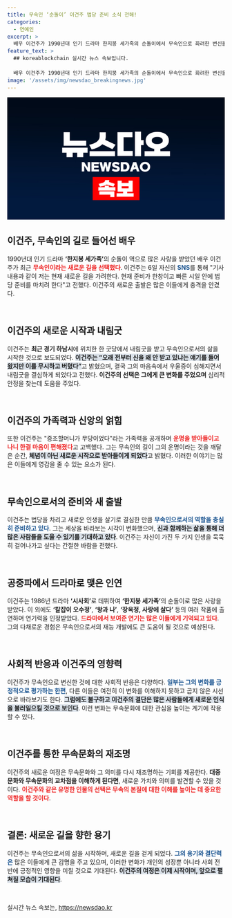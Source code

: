 ```yaml
---
title: 무속인 ‘순돌이’ 이건주 법당 준비 소식 전해!
categories:
  - 연예인
excerpt: >
  배우 이건주가 1990년대 인기 드라마 한지붕 세가족의 순돌이에서 무속인으로 화려한 변신을 예고했다! 법당 준비 중인 그는 신내림을 통해 심각한 우울증을 극복했다고 밝히며 새로운 삶을 향해 나아간다.
feature_text: >
  ## koreablockchain 실시간 뉴스 속보입니다.

  배우 이건주가 1990년대 인기 드라마 한지붕 세가족의 순돌이에서 무속인으로 화려한 변신을 예고했다! 법당 준비 중인 그는 신내림을 통해 심각한 우울증을 극복했다고 밝히며 새로운 삶을 향해 나아간다.
image: '/assets/img/newsdao_breakingnews.jpg'
---
```


<p><img src="/assets/img/newsdao_breakingnews.jpg" alt="koreablockchain 속보" /></p>

<h2 data-ke-size="size26">이건주, 무속인의 길로 들어선 배우</h2>

<p data-ke-size="size16">1990년대 인기 드라마 <b>‘한지붕 세가족’</b>의 순돌이 역으로 많은 사랑을 받았던 배우 이건주가 최근 <b><span style="color: #ee2323;">무속인이라는 새로운 길을 선택했다</span></b>. 이건주는 6일 자신의 <b><span style="color: #1a5490;">SNS</span></b>를 통해 "기사 내용과 같이 저는 현재 새로운 길을 가려한다. 현재 준비가 한창이고 빠른 시일 안에 법당 준비를 마치려 한다"고 전했다. 이건주의 새로운 출발은 많은 이들에게 충격을 안겼다.</p>

<p data-ke-size="size16">&nbsp;</p>

<h2 data-ke-size="size26">이건주의 새로운 시작과 내림굿</h2>

<p data-ke-size="size16">이건주는 <b>최근 경기 하남시</b>에 위치한 한 굿당에서 내림굿을 받고 무속인으로서의 삶을 시작한 것으로 보도되었다. <b><span style="background-color: #21538527;">이건주는 “오래 전부터 신을 왜 안 받고 있냐는 얘기를 들어왔지만 이를 무시하고 버텼다”</span></b>고 밝혔으며, 결국 그의 마음속에서 우울증이 심해지면서 내림굿을 결심하게 되었다고 전했다. <b>이건주의 선택은 그에게 큰 변화를 주었으며</b> 심리적 안정을 찾는데 도움을 주었다.</p>

<p data-ke-size="size16">&nbsp;</p>

<h2 data-ke-size="size26">이건주의 가족력과 신앙의 얽힘</h2>

<p data-ke-size="size16">또한 이건주는 "증조할머니가 무당이었다"라는 가족력을 공개하며 <b><span style="color: #ee2323;">운명을 받아들이고 나니 한결 마음이 편해졌다</span></b>고 고백했다. 그는 무속인의 길이 그의 운명이라는 것을 깨달은 순간, <b><span style="background-color: #21538527;">체념이 아닌 새로운 시작으로 받아들이게 되었다</span></b>고 밝혔다. 이러한 이야기는 많은 이들에게 영감을 줄 수 있는 요소가 된다.</p>

<p data-ke-size="size16">&nbsp;</p>

<h2 data-ke-size="size26">무속인으로서의 준비와 새 출발</h2>

<p data-ke-size="size16">이건주는 법당을 차리고 새로운 인생을 살기로 결심한 만큼 <b><span style="color: #1a5490;">무속인으로서의 역할을 충실히 준비하고 있다</span></b>. 그는 세상을 바라보는 시각이 변화했으며, <b><span style="background-color: #21538527;">신과 함께하는 삶을 통해 더 많은 사람들을 도울 수 있기를 기대하고 있다</span></b>. 이건주는 자신이 가진 두 가지 인생을 묵묵히 걸어나가고 싶다는 간절한 바람을 전했다.</p>

<p data-ke-size="size16">&nbsp;</p>

<h2 data-ke-size="size26">공중파에서 드라마로 맺은 인연</h2>

<p data-ke-size="size16">이건주는 1986년 드라마 <b>‘시사회’</b>로 데뷔하여 <b>‘한지붕 세가족’</b>의 순돌이로 많은 사랑을 받았다. 이 외에도 <b>‘칼잡이 오수정’</b>, <b>‘왕과 나’</b>, <b>‘장옥정, 사랑에 살다’</b> 등의 여러 작품에 출연하며 연기력을 인정받았다. <b><span style="color: #ee2323;">드라마에서 보여준 연기는 많은 이들에게 기억되고 있다</span></b>. 그의 다채로운 경험은 무속인으로서의 재능 개발에도 큰 도움이 될 것으로 예상된다.</p>

<p data-ke-size="size16">&nbsp;</p>

<h2 data-ke-size="size26">사회적 반응과 이건주의 영향력</h2>

<p data-ke-size="size16">이건주가 무속인으로 변신한 것에 대한 사회적 반응은 다양하다. <b><span style="color: #1a5490;">일부는 그의 변화를 긍정적으로 평가하는 한편</span></b>, 다른 이들은 여전히 이 변화를 이해하지 못하고 곱지 않은 시선으로 바라보기도 한다. <b><span style="background-color: #21538527;">그럼에도 불구하고 이건주의 결단은 많은 사람들에게 새로운 인식을 불러일으킬 것으로 보인다</span></b>. 이런 변화는 무속문화에 대한 관심을 높이는 계기에 작용할 수 있다.</p>

<p data-ke-size="size16">&nbsp;</p>

<h2 data-ke-size="size26">이건주를 통한 무속문화의 재조명</h2>

<p data-ke-size="size16">이건주의 새로운 여정은 무속문화와 그 의미를 다시 재조명하는 기회를 제공한다. <b>대중문화와 무속문화의 교차점을 이해하게 된다면</b>, 새로운 가치와 의미를 발견할 수 있을 것이다. <b><span style="color: #ee2323;">이건주와 같은 유명한 인물의 선택은 무속의 본질에 대한 이해를 높이는 데 중요한 역할을 할 것이다</span></b>.</p>

<p data-ke-size="size16">&nbsp;</p>

<h2 data-ke-size="size26">결론: 새로운 길을 향한 용기</h2>

<p data-ke-size="size16">이건주는 무속인으로서의 삶을 시작하며, 새로운 길을 걷게 되었다. <b><span style="color: #1a5490;">그의 용기와 결단력은</span></b> 많은 이들에게 큰 감명을 주고 있으며, 이러한 변화가 개인의 성장뿐 아니라 사회 전반에 긍정적인 영향을 미칠 것으로 기대된다. <b><span style="background-color: #21538527;">이건주의 여정은 이제 시작이며, 앞으로 펼쳐질 모습이 기대된다</span></b>.</p>

<p data-ke-size="size16">&nbsp;</p>
실시간 뉴스 속보는, <a href="https://newsdao.kr" rel="dofollow">https://newsdao.kr</a>


